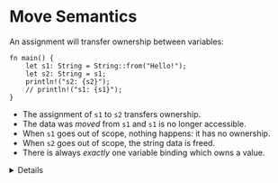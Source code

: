 # Move Semantics

An assignment will transfer ownership between variables:

```rust,editable
fn main() {
    let s1: String = String::from("Hello!");
    let s2: String = s1;
    println!("s2: {s2}");
    // println!("s1: {s1}");
}
```

* The assignment of `s1` to `s2` transfers ownership.
* The data was _moved_ from `s1` and `s1` is no longer accessible.
* When `s1` goes out of scope, nothing happens: it has no ownership.
* When `s2` goes out of scope, the string data is freed.
* There is always _exactly_ one variable binding which owns a value.

<details>

Key points: 
* With s1 & s2, if the ownership is not moved, when they both go out of scope, then there will be double free; see Figure 4-2 [here](https://doc.rust-lang.org/book/ch04-01-what-is-ownership.html).
* The "move" is similar to shallow copy in other languages, with the exception that the original variable becomes inactive. 
  * We say s1 was moved into s2.
* To get a deep copy you need to use “clone”

</details>
